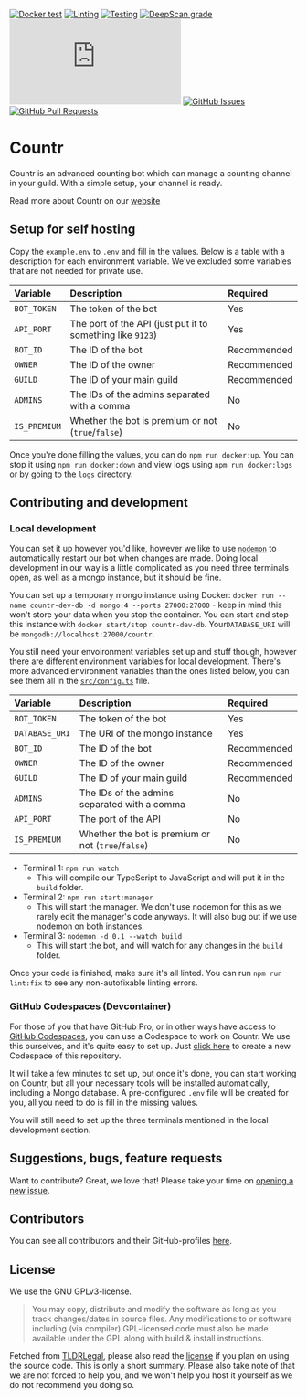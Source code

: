 [![Docker test](https://img.shields.io/github/actions/workflow/status/countr/countr/docker-compose-test.yml)](https://github.com/countr/countr/actions/workflows/docker-compose-test.yml)
[![Linting](https://img.shields.io/github/actions/workflow/status/countr/countr/linting.yml?label=quality)](https://github.com/countr/countr/actions/workflows/linting.yml)
[![Testing](https://img.shields.io/github/actions/workflow/status/countr/countr/testing.yml?label=test)](https://github.com/countr/countr/actions/workflows/testing.yml)
[![DeepScan grade](https://deepscan.io/api/teams/16173/projects/19382/branches/641642/badge/grade.svg)](https://deepscan.io/dashboard#view=project&tid=16173&pid=19382&bid=641642)
[![discord.js version](https://img.shields.io/github/package-json/dependency-version/countr/countr/discord.js)](https://www.npmjs.com/package/discord.js)
[![GitHub Issues](https://img.shields.io/github/issues-raw/countr/countr.svg)](https://github.com/countr/countr/issues)
[![GitHub Pull Requests](https://img.shields.io/github/issues-pr-raw/countr/countr.svg)](https://github.com/countr/countr/pulls)

# Countr

Countr is an advanced counting bot which can manage a counting channel in your guild. With a simple setup, your channel is ready.

Read more about Countr on our [website](https://countr.xyz)

## Setup for self hosting

Copy the `example.env` to `.env` and fill in the values. Below is a table with a description for each environment variable. We've excluded some variables that are not needed for private use.

| Variable     | Description                                                | Required    |
|:-------------|:-----------------------------------------------------------|:------------|
| `BOT_TOKEN`  | The token of the bot                                       | Yes         |
| `API_PORT`   | The port of the API (just put it to something like `9123`) | Yes         |
| `BOT_ID`     | The ID of the bot                                          | Recommended |
| `OWNER`      | The ID of the owner                                        | Recommended |
| `GUILD`      | The ID of your main guild                                  | Recommended |
| `ADMINS`     | The IDs of the admins separated with a comma               | No          |
| `IS_PREMIUM` | Whether the bot is premium or not (`true`/`false`)         | No          |

Once you're done filling the values, you can do `npm run docker:up`. You can stop it using `npm run docker:down` and view logs using `npm run docker:logs` or by going to the `logs` directory.

## Contributing and development

### Local development

You can set it up however you'd like, however we like to use [`nodemon`](https://nodemon.io/) to automatically restart our bot when changes are made. Doing local development in our way is a little complicated as you need three terminals open, as well as a mongo instance, but it should be fine.

You can set up a temporary mongo instance using Docker: `docker run --name countr-dev-db -d mongo:4 --ports 27000:27000` - keep in mind this won't store your data when you stop the container. You can start and stop this instance with `docker start/stop countr-dev-db`. Your`DATABASE_URI` will be `mongodb://localhost:27000/countr`.

You still need your envoironment variables set up and stuff though, however there are different environment variables for local development. There's more advanced environment variables than the ones listed below, you can see them all in the [`src/config.ts`](src/config.ts) file.

| Variable       | Description                                                | Required    |
|:---------------|:-----------------------------------------------------------|:------------|
| `BOT_TOKEN`    | The token of the bot                                       | Yes         |
| `DATABASE_URI` | The URI of the mongo instance                              | Yes         |
| `BOT_ID`       | The ID of the bot                                          | Recommended |
| `OWNER`        | The ID of the owner                                        | Recommended |
| `GUILD`        | The ID of your main guild                                  | Recommended |
| `ADMINS`       | The IDs of the admins separated with a comma               | No          |
| `API_PORT`     | The port of the API                                        | No          |
| `IS_PREMIUM`   | Whether the bot is premium or not (`true`/`false`)         | No          |

- Terminal 1: `npm run watch`
  - This will compile our TypeScript to JavaScript and will put it in the `build` folder.
- Terminal 2: `npm run start:manager`
  - This will start the manager. We don't use nodemon for this as we rarely edit the manager's code anyways. It will also bug out if we use nodemon on both instances.
- Terminal 3: `nodemon -d 0.1 --watch build`
  - This will start the bot, and will watch for any changes in the `build` folder.

Once your code is finished, make sure it's all linted. You can run `npm run lint:fix` to see any non-autofixable linting errors.

### GitHub Codespaces (Devcontainer)

For those of you that have GitHub Pro, or in other ways have access to [GitHub Codespaces](https://github.com/codespaces), you can use a Codespace to work on Countr. We use this ourselves, and it's quite easy to set up. Just [click here](https://github.com/codespaces/new?hide_repo_select=true&ref=main&repo=171858090) to create a new Codespace of this repository.

It will take a few minutes to set up, but once it's done, you can start working on Countr, but all your necessary tools will be installed automatically, including a Mongo database. A pre-configured `.env` file will be created for you, all you need to do is fill in the missing values.

You will still need to set up the three terminals mentioned in the local development section.

## Suggestions, bugs, feature requests

Want to contribute? Great, we love that! Please take your time on [opening a new issue](https://github.com/countr/countr/issues/new).

## Contributors

You can see all contributors and their GitHub-profiles [here](https://github.com/countr/countr/graphs/contributors).

## License

We use the GNU GPLv3-license.

> You may copy, distribute and modify the software as long as you track changes/dates in source files. Any modifications to or software including (via compiler) GPL-licensed code must also be made available under the GPL along with build & install instructions.

Fetched from [TLDRLegal](https://tldrlegal.com/license/gnu-general-public-license-v3-(gpl-3)), please also read the [license](https://github.com/countr/countr/blob/master/LICENSE) if you plan on using the source code. This is only a short summary. Please also take note of that we are not forced to help you, and we won't help you host it yourself as we do not recommend you doing so.

